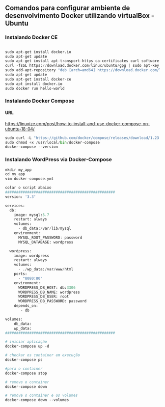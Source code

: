 ## Comandos para configurar ambiente de desenvolvimento Docker utilizando virtualBox - Ubuntu 

### Instalando Docker CE

```python

sudo apt-get install docker.io
sudo apt-get update
sudo apt-get install apt-transport-https ca-certificates curl software-properties-common
curl -fsSL https://download.docker.com/linux/ubuntu/gpg | sudo apt-key add -
sudo add-apt-repository "deb [arch=amd64] https://download.docker.com/linux/ubuntu $(lsb_release -cs) stable"
sudo apt-get update
sudo apt-get install docker-ce
sudo apt install docker.io
sudo docker run hello-world
```


### Instalando Docker Compose

#### URL <br>
https://linuxize.com/post/how-to-install-and-use-docker-compose-on-ubuntu-18-04/

```python
sudo curl -L "https://github.com/docker/compose/releases/download/1.23.1/docker-compose-$(uname -s)-$(uname -m)" -o /usr/local/bin/docker-compose
sudo chmod +x /usr/local/bin/docker-compose
docker-compose --version
```

### Instalando WordPress via Docker-Compose

```python
mkdir my_app
cd my_app
vim docker-compose.yml

colar o script abaixo 
##################################################
version: '3.3'

services:
  db:
    image: mysql:5.7
    restart: always
    volumes:
      - db_data:/var/lib/mysql
    environment:
      MYSQL_ROOT_PASSWORD: password
      MYSQL_DATABASE: wordpress

  wordpress:
    image: wordpress
    restart: always
    volumes:
      - ./wp_data:/var/www/html
    ports:
      - "8080:80"
    environment:
      WORDPRESS_DB_HOST: db:3306
      WORDPRESS_DB_NAME: wordpress
      WORDPRESS_DB_USER: root
      WORDPRESS_DB_PASSWORD: password
    depends_on:
       - db

volumes:
    db_data:
    wp_data:
##################################################

# iniciar aplicação
docker-compose up -d

# checkar os container em execução
docker-compose ps

#para o container
docker-compose stop

# remove o container
docker-compose down

# remove o container e os volumes
docker-compose down --volumes
```


